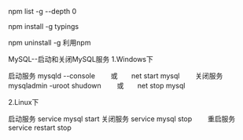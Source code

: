 
npm list -g --depth 0

npm install -g typings

npm uninstall -g <package>利用npm

MySQL--启动和关闭MySQL服务
1.Windows下

启动服务
mysqld --console　　
或　　net start mysql　　
关闭服务
mysqladmin -uroot shudown　　
或　　net stop mysql　　
 
2.Linux下

启动服务
service mysql start
关闭服务
service mysql stop　　
重启服务
service restart stop